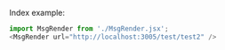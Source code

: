 Index example:
```js
import MsgRender from './MsgRender.jsx';
<MsgRender url="http://localhost:3005/test/test2" />
```